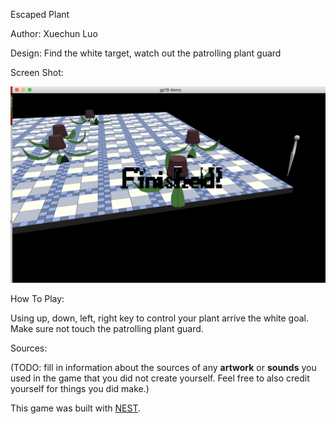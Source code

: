 Escaped Plant

Author: Xuechun Luo

Design: Find the white target, watch out the patrolling plant guard

Screen Shot:

![Screen Shot](screenshot.png)

How To Play:

Using up, down, left, right key to control your plant arrive the white goal. Make sure not touch the patrolling plant guard.

Sources:

(TODO: fill in information about the sources of any **artwork** or **sounds** you used in the game that you did not create yourself. Feel free to also credit yourself for things you did make.)

This game was built with [NEST](NEST.md).
